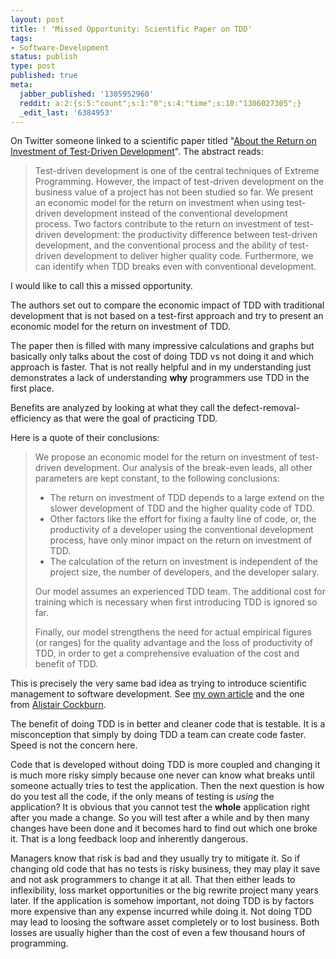 ```yaml
---
layout: post
title: ! 'Missed Opportunity: Scientific Paper on TDD'
tags:
- Software-Development
status: publish
type: post
published: true
meta:
  jabber_published: '1305952960'
  reddit: a:2:{s:5:"count";s:1:"0";s:4:"time";s:10:"1306027305";}
  _edit_last: '6384953'
---
```

On Twitter someone linked to a scientific paper titled "<a href="http://www.ipd.uka.de/mitarbeiter/muellerm/publications/edser03.pdf">About the Return on Investment of Test-Driven Development</a>". The abstract reads:

<blockquote>
Test-driven development is one of the central techniques of Extreme Programming. However, the impact of test-driven development on the business value of a project has not been studied so far. We present an economic model for the return on investment when using test-driven development instead of the conventional development process. Two factors contribute to the return on investment of test-driven development: the productivity difference between test-driven development, and the conventional process and the ability of test-driven development to deliver higher quality code. Furthermore, we can identify when TDD breaks even with conventional development.
</blockquote>

I would like to call this a missed opportunity.

The authors set out to compare the economic impact of TDD with traditional development that is not based on a test-first approach and try to present an economic model for the return on investment of TDD.

The paper then is filled with many impressive calculations and graphs but basically only talks about the cost of doing TDD vs not doing it and which approach is faster. That is not really helpful and in my understanding just demonstrates a lack of understanding <strong>why</strong> programmers use TDD in the first place.

Benefits are analyzed by looking at what they call the defect-removal-efficiency as that were the goal of practicing TDD.

Here is a quote of their conclusions:

<blockquote>
We propose an economic model for the return on investment of test-driven development. Our analysis of the break-even leads, all other parameters are kept constant, to the following conclusions:

<ul>
<li>The return on investment of TDD depends to a large extend on the slower development of TDD and the higher quality code of TDD.</li>
<li>Other factors like the effort for fixing a faulty line of code, or, the productivity of a developer using the conventional development process, have only minor impact on the return on investment of TDD.</li>
<li>The calculation of the return on investment is independent of the project size, the number of developers, and the developer salary.</li>
</ul>

Our model assumes an experienced TDD team. The additional cost for training which is necessary when first introducing TDD is ignored so far.

Finally, our model strengthens the need for actual empirical figures (or ranges) for the quality advantage and the loss of productivity of TDD, in order to get a comprehensive evaluation of the cost and benefit of TDD.
</blockquote>

This is precisely the very same bad idea as trying to introduce scientific management to software development. See <a href="http://blog.stephan-schwab.com/2011/05/20/pseudo-scientific-management-kills-innovation-and-creativity/">my own article</a> and the one from <a href="http://alistair.cockburn.us/Taylorism+strikes+software+development">Alistair Cockburn</a>.

The benefit of doing TDD is in better and cleaner code that is testable. It is a misconception that simply by doing TDD a team can create code faster. Speed is not the concern here.

Code that is developed without doing TDD is more coupled and changing it is much more risky simply because one never can know what breaks until someone actually tries to test the application. Then the next question is how do you test all the code, if the only means of testing is <em>using</em> the application? It is obvious that you cannot test the <strong>whole</strong> application right after you made a change. So you will test after a while and by then many changes have been done and it becomes hard to find out which one broke it. That is a long feedback loop and inherently dangerous.

Managers know that risk is bad and they usually try to mitigate it. So if changing old code that has no tests is risky business, they may play it save and not ask programmers to change it at all. That then either leads to inflexibility, loss market opportunities or the big rewrite project many years later. If the application is somehow important, not doing TDD is by factors more expensive than any expense incurred while doing it. Not doing TDD may lead to loosing the software asset completely or to lost business. Both losses are usually higher than the cost of even a few thousand hours of programming.
